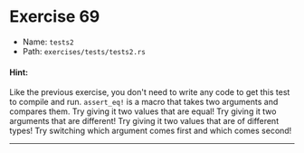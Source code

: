 # Exercise 69

- Name: ```tests2```
- Path: ```exercises/tests/tests2.rs```
#### Hint: 

Like the previous exercise, you don't need to write any code to get this test to compile and
run. `assert_eq!` is a macro that takes two arguments and compares them. Try giving it two
values that are equal! Try giving it two arguments that are different! Try giving it two values
that are of different types! Try switching which argument comes first and which comes second!


---



